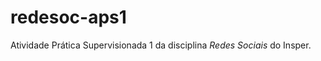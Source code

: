 redesoc-aps1
============

Atividade Prática Supervisionada 1 da disciplina *Redes Sociais* do Insper.
